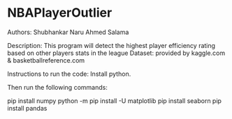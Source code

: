 # NBAPlayerOutlier
Authors: 
Shubhankar Naru
Ahmed Salama

Description: This program will detect the highest player efficiency rating based on other players stats in the league
Dataset:  provided by kaggle.com & basketballreference.com

Instructions to run the code:
Install python.

Then run the following commands: 

pip install numpy
python -m pip install -U matplotlib
pip install seaborn
pip install pandas
